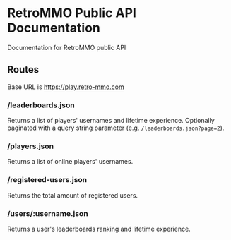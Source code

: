 # RetroMMO Public API Documentation
Documentation for RetroMMO public API

## Routes
Base URL is https://play.retro-mmo.com

### /leaderboards.json
Returns a list of players' usernames and lifetime experience. Optionally paginated with a query string parameter (e.g. `/leaderboards.json?page=2`).

### /players.json
Returns a list of online players' usernames.

### /registered-users.json
Returns the total amount of registered users.

### /users/:username.json
Returns a user's leaderboards ranking and lifetime experience.
